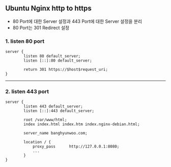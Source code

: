 ## Ubuntu Nginx http to https

* 80 Port에 대한 Server 설정과 443 Port에 대한 Server 설정을 분리
* 80 Port는 301 Redirect 설정

### 1. listen 80 port

```
server {
        listen 80 default_server;
        listen [::]:80 default_server;

        return 301 https://$host$request_uri;
}
```

---

### 2. listen 443 port

```
server {
        listen 443 default_server;
        listen [::]:443 default_server;

        root /var/www/html;
        index index.html index.htm index.nginx-debian.html;

        server_name banghyunwoo.com;

        location / {
        	proxy_pass		http://127.0.0.1:8080;
			...
        }
}

```

